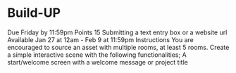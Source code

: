# Build-UP
Due Friday by 11:59pm Points 15 Submitting a text entry box or a website url Available Jan 27 at 12am - Feb 9 at 11:59pm Instructions You are encouraged to source an asset with multiple rooms, at least 5 rooms. Create a simple interactive scene with the following functionalities;  A start/welcome screen with a welcome message or project title 

